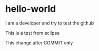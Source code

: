 # hello-world
I am a developer and try to test the github

This is a test from eclipse

This change after COMMIT only